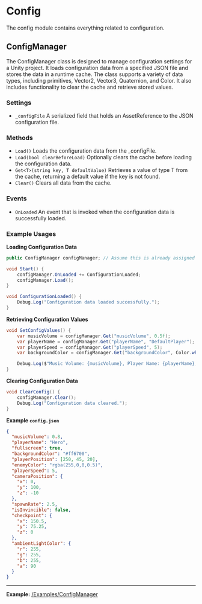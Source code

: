 # Config

The config module contains everything related to configuration.

## ConfigManager

The ConfigManager class is designed to manage configuration settings for a Unity project. It loads configuration data from a specified JSON file and stores the data in a runtime cache. The class supports a variety of data types, including primitives, Vector2, Vector3, Quaternion, and Color. It also includes functionality to clear the cache and retrieve stored values.

### Settings

- `_configFile` A serialized field that holds an AssetReference to the JSON configuration file.

### Methods

- `Load()` Loads the configuration data from the _configFile.
- `Load(bool clearBeforeLoad)` Optionally clears the cache before loading the configuration data.
- `Get<T>(string key, T defaultValue)` Retrieves a value of type T from the cache, returning a default value if the key is not found.
- `Clear()` Clears all data from the cache.

### Events

- `OnLoaded` An event that is invoked when the configuration data is successfully loaded.

### Example Usages

**Loading Configuration Data**

```csharp
public ConfigManager configManager; // Assume this is already assigned through the inspector or elsewhere

void Start() {
    configManager.OnLoaded += ConfigurationLoaded;
    configManager.Load();
}

void ConfigurationLoaded() {
    Debug.Log("Configuration data loaded successfully.");
}
```

**Retrieving Configuration Values**

```csharp
void GetConfigValues() {
    var musicVolume = configManager.Get("musicVolume", 0.5f);
    var playerName = configManager.Get("playerName", "DefaultPlayer");
    var playerSpeed = configManager.Get("playerSpeed", 5);
    var backgroundColor = configManager.Get("backgroundColor", Color.white);

    Debug.Log($"Music Volume: {musicVolume}, Player Name: {playerName}, Player Speed: {playerSpeed}, Background Color: {backgroundColor}");
}
```

**Clearing Configuration Data**

```csharp
void ClearConfig() {
    configManager.Clear();
    Debug.Log("Configuration data cleared.");
}
```

**Example `config.json`**

```json
{
  "musicVolume": 0.8,
  "playerName": "Hero",
  "fullscreen": true,
  "backgroundColor": "#ff6700",
  "playerPosition": [250, 45, 20],
  "enemyColor": "rgba(255,0,0,0.5)",
  "playerSpeed": 5,
  "cameraPosition": {
    "x": 0,
    "y": 100,
    "z": -10
  },
  "spawnRate": 2.5,
  "isInvincible": false,
  "checkpoint": {
    "x": 150.5,
    "y": 75.25,
    "z": 0
  },
  "ambientLightColor": {
    "r": 255,
    "g": 255,
    "b": 255,
    "a": 90
  }
}
```

---

**Example:** [/Examples/ConfigManager](/Examples/ConfigManager)
